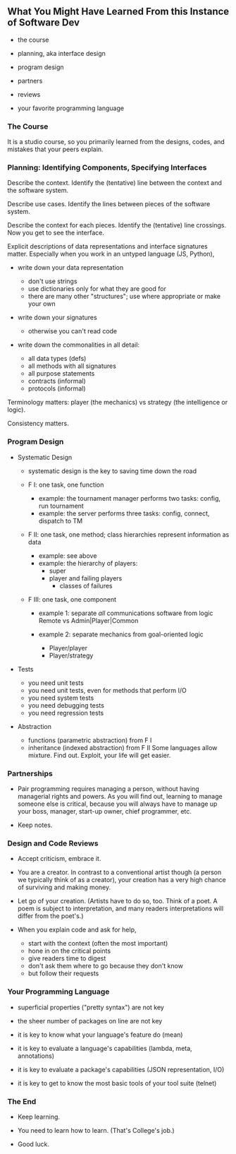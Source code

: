 ## What You Might Have Learned From this Instance of Software Dev

- the course 

- planning, aka interface design 
- program design

- partners
- reviews 

- your favorite programming language 

### The Course 

It is a studio course, so you primarily learned from the designs, codes,
and mistakes that your peers explain.

### Planning: Identifying Components, Specifying Interfaces

Describe the context. Identify the (tentative) line between the context and
the software system.

Describe use cases. Identify the lines between pieces of the software
system. 

Describe the context for each pieces. Identify the (tentative) line
crossings. Now you get to see the interface. 

Explicit descriptions of data representations and interface signatures
matter. Especially when you work in an untyped language (JS, Python), 

- write down your data representation 
  - don't use strings 
  - use dictionaries only for what they are good for 
  - there are many other "structures"; use where appropriate or make your own

- write down your signatures 
  - otherwise you can't read code 

- write down the commonalities in all detail: 
  - all data types (defs) 
  - all methods with all signatures 
  - all purpose statements 
  - contracts (informal) 
  - protocols (informal)

Terminology matters: player (the mechanics) vs strategy (the intelligence
 or logic). 

Consistency matters. 

### Program Design 

- Systematic Design 

  - systematic design is the key to saving time down the road 

  - F I: one task, one function 
    - example: the tournament manager performs two tasks: config, run tournament
    - example: the server performs three tasks: config, connect, dispatch to TM

  - F II: one task, one method; class hierarchies represent information as data
    - example: see above 
    - example: the hierarchy of players: 
      - super 
      - player and failing players
        - classes of failures

  - F III: one task, one component 
    - example 1: separate _all_ communications software from logic Remote
      vs Admin|Player|Common  

    - example 2: separate mechanics from goal-oriented logic 
      - Player/player
      - Player/strategy 

- Tests 
  - you need unit tests 
  - you need unit tests, even for methods that perform I/O 
  - you need system tests 
  - you need debugging tests 
  - you need regression tests 

- Abstraction 
  - functions (parametric abstraction) from F I
  - inheritance (indexed abstraction) from F II 
  Some languages allow mixture. Find out. Exploit, your life will get easier.

### Partnerships 

- Pair programming requires managing a person, without having managerial
  rights and powers. As you will find out, learning to manage someone else
  is critical, because you will always have to manage up your boss,
  manager, start-up owner, chief programmer, etc.

- Keep notes. 

### Design and Code Reviews 

- Accept criticism, embrace it. 

- You are a creator. In contrast to a conventional artist though (a person
  we typically think of as a creator), your creation has a very high chance
  of surviving and making money. 

- Let go of your creation. (Artists have to do so, too. Think of a poet. A
  poem is subject to interpretation, and many readers interpretations will
  differ from the poet's.) 

- When you explain code and ask for help, 
  
  - start with the context (often the most important) 
  - hone in on the critical points 
  - give readers time to digest 
  - don't ask them where to go because they don't know 
  - but follow their requests 

### Your Programming Language 

- superficial properties ("pretty syntax") are not key 
- the sheer number of packages on line are not key 

- it is key to know what your language's feature do (mean) 
- it is key to evaluate a language's capabilities (lambda, meta, annotations)
- it is key to evaluate a package's capabilities (JSON representation, I/O)
- it is key to get to know the most basic tools of your tool suite (telnet) 

### The End

- Keep learning. 

- You need to learn how to learn. (That's College's job.) 

- Good luck. 
